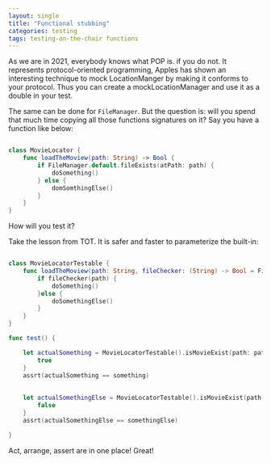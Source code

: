 ```yaml
---
layout: single
title: "Functional stubbing"
categories: testing
tags: testing-on-the-chair functions
---
```


As we are in 2021, everybody knows what POP is. if you do not. It represents protocol-oriented programming, Apples has shown an interesting technique to mock LocationManger by making it conforms to your protocol. Thus you can create a mockLocationManager and use it as a double in your test.

The same can be done for `FileManager`. But the question is: will you spend that much time copying all those functions signatures on it? Say you have a function like below:

```swift

class MovieLocator {
    func loadTheMoview(path: String) -> Bool {
        if FileManager.default.fileExists(atPath: path) {
        	doSomething()
        } else {
        	domSomthingElse()
        }
    }
}

```
How will you test it?

Take the lesson from TOT. It is safer and faster to parameterize the built-in: 

```swift

class MovieLocatorTestable {
    func loadTheMoview(path: String, fileChecker: (String) -> Bool = FileManager.default.fileExists) -> Bool {
        if fileChecker(path) {
            doSomething()
        }else {
            doSomethingElse()
        }
    }
}

func test() {

    let actualSomething = MovieLocatorTestable().isMovieExist(path: path) { path
        true
    }
    assrt(actualSomething == something)
    
    
    let actualSomethingElse = MovieLocatorTestable().isMovieExist(path: path) { path
        false
    }
    assrt(actualSomethingElse == somethingElse)

}


```

Act, arrange, assert are in one place!  Great!
